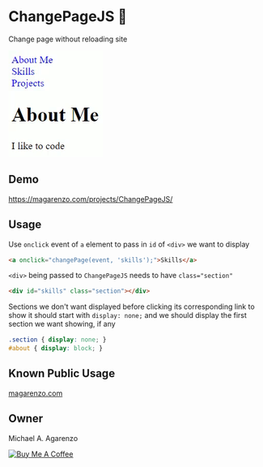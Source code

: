 # ChangePageJS &#128195;

Change page without reloading site

![GIF of ChangePageJS in action](/media/ChangePageJS.gif)

## Demo

https://magarenzo.com/projects/ChangePageJS/

## Usage

Use `onclick` event of `a` element to pass in `id` of `<div>` we want to display

```html
<a onclick="changePage(event, 'skills');">Skills</a>
```

`<div>` being passed to `ChangePageJS` needs to have `class="section"`

```html
<div id="skills" class="section"></div>
```

Sections we don't want displayed before clicking its corresponding link to show it should start with `display: none;` and we should display the first section we want showing, if any

```css
.section { display: none; }
#about { display: block; }
```

## Known Public Usage

[magarenzo.com](https://magarenzo.com)

## Owner

Michael A. Agarenzo

<a href="https://www.buymeacoffee.com/magarenzo" target="_blank"><img src="https://magarenzo.com/images/icon-buy-me-a-coffee.webp" alt="Buy Me A Coffee" width="200" height="50"></a>
